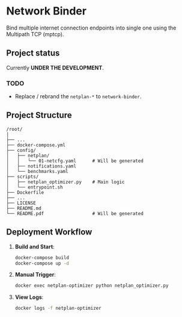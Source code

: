 # Network Binder

Bind multiple internet connection endpoints into single one using the Multipath TCP (mptcp).

## Project status

Currently **UNDER THE DEVELOPMENT**.

### TODO

- Replace / rebrand the `netplan-*` to `network-binder`.

## Project Structure

```
/root/
|
├── ...
├── docker-compose.yml
├── config/
│   ├── netplan/
│   │   └── 01-netcfg.yaml      # Will be generated
│   ├── notifications.yaml
│   └── benchmarks.yaml
├── scripts/
│   ├── netplan_optimizer.py    # Main logic
│   └── entrypoint.sh
├── Dockerfile
├── ...
├── LICENSE
├── README.md
└── README.pdf                  # Will be generated
```

## Deployment Workflow

1. **Build and Start**:
   ```bash
   docker-compose build
   docker-compose up -d
   ```

2. **Manual Trigger**:
   ```bash
   docker exec netplan-optimizer python netplan_optimizer.py
   ```

3. **View Logs**:
   ```bash
   docker logs -f netplan-optimizer
   ```